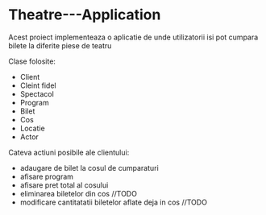 # Theatre---Application

Acest proiect implementeaza o aplicatie de unde utilizatorii isi pot cumpara bilete la diferite piese de teatru

Clase folosite:
- Client
- Cleint fidel
- Spectacol
- Program
- Bilet
- Cos
- Locatie
- Actor

Cateva actiuni posibile ale clientului:
- adaugare de bilet la cosul de cumparaturi
- afisare program
- afisare pret total al cosului
- eliminarea biletelor din cos //TODO
- modificare cantitatatii biletelor aflate deja in cos  //TODO